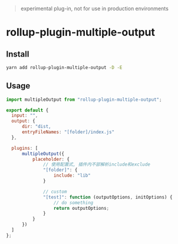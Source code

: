> experimental plug-in, not for use in production environments
> 
# rollup-plugin-multiple-output

## Install

```bash
yarn add rollup-plugin-multiple-output -D -E
```

## Usage

```javascript
import multipleOutput from "rollup-plugin-multiple-output";

export default {
  input: "",
  output: {
      dir: "dist,
      entryFileNames: "[folder]/index.js"
  },

  plugins: [
      multipleOutput({
          placeholder: {
              // 使用配置式, 插件内不部解析include和exclude
              "[folder]": {
                  include: "lib"
              }

              // custom
              "[test]": function (outputOptions, initOptions) {
                  // do something
                  return outputOptions;
              }
          }
      })
  ]
};
```
